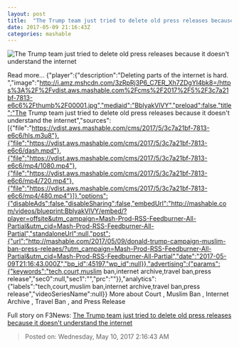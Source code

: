 ```yaml
---
layout: post
title:  "The Trump team just tried to delete old press releases because it doesn't understand the internet"
date: 2017-05-09 21:16:43Z
categories: mashable
---
```


![The Trump team just tried to delete old press releases because it doesn't understand the internet](http://i.amz.mshcdn.com/nd52-NLZw3HiS-EIlgdI1XOxwww=/1200x630/2017%2F05%2F09%2Fb1%2Fb6b6212d4bfe4d8ab133d7f81af42717.83dbb.jpg)

Read more... {"player":{"description":"Deleting parts of the internet is hard. ","image":"http://i.amz.mshcdn.com/3zRpRj3P6_C7ER_Xh7ZDgYI4bk8=/https%3A%2F%2Fvdist.aws.mashable.com%2Fcms%2F2017%2F5%2F3c7a21bf-7813-e6c6%2Fthumb%2F00001.jpg","mediaid":"BblyakVlVY","preload":false,"title":"The Trump team just tried to delete old press releases because it doesn't understand the internet","sources":[{"file":"https://vdist.aws.mashable.com/cms/2017/5/3c7a21bf-7813-e6c6/hls.m3u8"},{"file":"https://vdist.aws.mashable.com/cms/2017/5/3c7a21bf-7813-e6c6/dash.mpd"},{"file":"https://vdist.aws.mashable.com/cms/2017/5/3c7a21bf-7813-e6c6/mp4/1080.mp4"},{"file":"https://vdist.aws.mashable.com/cms/2017/5/3c7a21bf-7813-e6c6/mp4/720.mp4"},{"file":"https://vdist.aws.mashable.com/cms/2017/5/3c7a21bf-7813-e6c6/mp4/480.mp4"}]},"options":{"disableAds":false,"disableSharing":false,"embedUrl":"http://mashable.com/videos/blueprint:BblyakVlVY/embed/?player=offsite&utm_campaign=Mash-Prod-RSS-Feedburner-All-Partial&utm_cid=Mash-Prod-RSS-Feedburner-All-Partial","standaloneUrl":null,"post":{"url":"http://mashable.com/2017/05/09/donald-trump-campaign-muslim-ban-press-releaes/?utm_campaign=Mash-Prod-RSS-Feedburner-All-Partial&utm_cid=Mash-Prod-RSS-Feedburner-All-Partial","date":"2017-05-09T21:16:43.000Z","bp_id":45197,"wp_id":null}},"advertising":{"params":{"keywords":"tech,court,muslim ban,internet archive,travel ban,press release","sec0":null,"sec1":"","prc":""}},"analytics":{"labels":"tech,court,muslim ban,internet archive,travel ban,press release","videoSeriesName":null}} More about Court , Muslim Ban , Internet Archive , Travel Ban , and Press Release


Full story on F3News: [The Trump team just tried to delete old press releases because it doesn't understand the internet](http://www.f3nws.com/n/t4DnU)

> Posted on: Wednesday, May 10, 2017 2:16:43 AM
